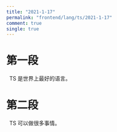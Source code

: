 ```yaml
---
title: "2021-1-17"
permalink: "frontend/lang/ts/2021-1-17"
comment: true
single: true
---
```


# 第一段

&nbsp;
TS 是世界上最好的语言。

# 第二段

&nbsp;
TS 可以做很多事情。

